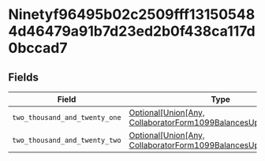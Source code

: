 # Ninetyf96495b02c2509fff131505484d46479a91b7d23ed2b0f438ca117d0bccad7


## Fields

| Field                                                                                                                                                              | Type                                                                                                                                                               | Required                                                                                                                                                           | Description                                                                                                                                                        |
| ------------------------------------------------------------------------------------------------------------------------------------------------------------------ | ------------------------------------------------------------------------------------------------------------------------------------------------------------------ | ------------------------------------------------------------------------------------------------------------------------------------------------------------------ | ------------------------------------------------------------------------------------------------------------------------------------------------------------------ |
| `two_thousand_and_twenty_one`                                                                                                                                      | [Optional[Union[Any, CollaboratorForm1099BalancesUpdateRequest]]](../../models/shared/ninetyf96495b02c2509fff131505484d46479a91b7d23ed2b0f438ca117d0bccad72021.md) | :heavy_minus_sign:                                                                                                                                                 | N/A                                                                                                                                                                |
| `two_thousand_and_twenty_two`                                                                                                                                      | [Optional[Union[Any, CollaboratorForm1099BalancesUpdateRequest]]](../../models/shared/ninetyf96495b02c2509fff131505484d46479a91b7d23ed2b0f438ca117d0bccad72022.md) | :heavy_minus_sign:                                                                                                                                                 | N/A                                                                                                                                                                |